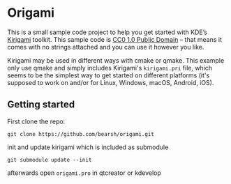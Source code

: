 # Origami

This is a small sample code project to help you get started with KDE’s [Kirigami](https://techbase.kde.org/Kirigami) toolkit. This sample code is [CC0 1.0 Public Domain](https://creativecommons.org/publicdomain/zero/1.0/) – that means it comes with no strings attached and you can use it however you like.

Kirigami may be used in different ways with cmake or qmake. This example only use qmake and simply includes Kirigami's `kirigami.pri` file, which seems to be the simplest way to get started on different platforms (it's supposed to work on and/or for Linux, Windows, macOS, Android, iOS).

## Getting started

First clone the repo:
```
git clone https://github.com/bearsh/origami.git
```
init and update kirigami which is included as submodule
```
git submodule update --init
```
afterwards open `origami.pro` in qtcreator or kdevelop